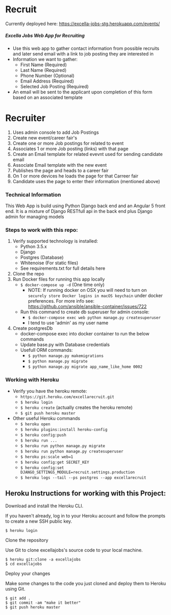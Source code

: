 # Recruit
Currently deployed here: https://excella-jobs-stg.herokuapp.com/events/
##### Excella Jobs Web App for Recruiting
* Use this web app to gather contact information from possible recruits and later send email with a link to job posting they are interested in
* Information we want to gather:
    * First Name (Required)
    * Last Name (Required)
    * Phone Number (Optional)
    * Email Address (Required)
    * Selected Job Posting (Required)
* An email will be sent to the applicant upon completion of this form based on an associated template

# Recruiter
1. Uses admin console to add Job Postings 
2. Create new event/career fair's
3. Create one or more Job postings for related to event
4. Associates 1 or more Job posting (links) with that page
5. Create an Email template for related evevnt used for sending candidate email
6. Associate Email template with the new event
7. Publishes the page and heads to a career fair
8. On 1 or more devices he loads the page for that Carreer fair
9. Candidate uses the page to enter their information (mentioned above)


### Technical Information
This Web App is build using Python Django back end and an Angular 5 front end.
It is a mixture of Django RESTfull api in the back end plus Django admin for managing models

### Steps to work with this repo:
1. Verify supported technology is installed:
    * Python 3.5.x
    * Django
    * Postgres (Database)
    * Whitenoise (For static files)
    * See requirements.txt for full details here
2. Clone the repo
3. Run Docker files for running this app locally
    * `$ docker-compose up -d` (One time only)
        * NOTE: If running docker on OSX you will need to turn on `securely store Docker logins in macOS keychain` under docker preferences.  For more info see: https://github.com/ansible/ansible-container/issues/722
    * Run this command to create db superuser for admin console:
        * `$ docker-compose exec web python manage.py createsuperuser`
        * I tend to use 'admin' as my user name
4. Create postgresDb
    * docker-compose exec into docker container to run the below commands
    * Update base.py with Database credentials
    * Usefull ORM commands:
        * `$ python manage.py makemigrations`
        * `$ python manage.py migrate`
        * `$ python manage.py migrate app_name_like_home 0002`
    
### Working with Heroku
* Verify you have the heroku remote:
    * `https://git.heroku.com/excellarecruit.git`
    * `$ heroku login`
    * `$ heroku create` (actually creates the heroku remote)
    * `$ git push heroku master`
* Other useful Heroku commands
    * `$ heroku open`
    * `$ heroku plugins:install heroku-config`
    * `$ heroku config:push`
    * `$ heroku run ...`
    * `$ heroku run python manage.py migrate`
    * `$ heroku run python manage.py createsuperuser`
    * `$ heroku ps:scale web=1`
    * `$ heroku config:get SECRET_KEY`
    * `$ heroku config:set DJANGO_SETTINGS_MODULE=recruit.settings.production`
    * `$ heroku logs --tail --ps postgres --app excellarecruit`

## Heroku Instructions for working with this Project:
Download and install the Heroku CLI.

If you haven't already, log in to your Heroku account and follow the prompts to create a new SSH public key.

    $ heroku login

Clone the repository

Use Git to clone excellajobs's source code to your local machine.

    $ heroku git:clone -a excellajobs
    $ cd excellajobs
    
Deploy your changes

Make some changes to the code you just cloned and deploy them to Heroku using Git.

    $ git add .
    $ git commit -am "make it better"
    $ git push heroku master
